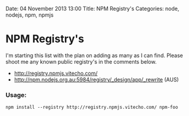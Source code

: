 Date: 04 November 2013 13:00
Title: NPM Registry's
Categories: node, nodejs, npm, npmjs

# NPM Registry's

I'm starting this list with the plan on adding as many as I can find. Please shoot me any known public registry's in the comments below.

* http://registry.npmjs.vitecho.com/
* http://npm.nodejs.org.au:5984/registry/_design/app/_rewrite (AUS)

### Usage:

    npm install --registry http://registry.npmjs.vitecho.com/ npm-foo

